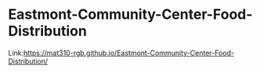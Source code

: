 # Eastmont-Community-Center-Food-Distribution
Link:https://mat310-rgb.github.io/Eastmont-Community-Center-Food-Distribution/
